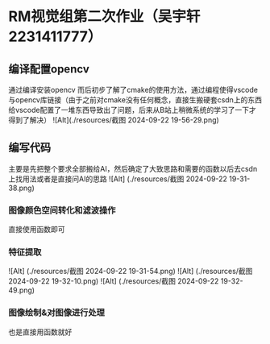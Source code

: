 # RM视觉组第二次作业（吴宇轩2231411777）

## 编译配置opencv

通过编译安装opencv
而后初步了解了cmake的使用方法，通过编程使得vscode与opencv库链接（由于之前对cmake没有任何概念，直接生搬硬套csdn上的东西给vscode配置了一堆东西导致出了问题，后来从B站上稍微系统的学习了一下才得到了解决）
![Alt](./resources/截图 2024-09-22 19-56-29.png)

## 编写代码

主要是先把整个要求全部搬给AI，然后确定了大致思路和需要的函数以后去csdn上找用法或者是直接问AI的思路
![Alt] (./resources/截图 2024-09-22 19-31-38.png)

### 图像颜色空间转化和滤波操作

直接使用函数即可
### 特征提取

![Alt] (./resources/截图 2024-09-22 19-31-54.png)
![Alt] (./resources/截图 2024-09-22 19-32-10.png)
![Alt] (./resources/截图 2024-09-22 19-32-49.png)

### 图像绘制&对图像进行处理

也是直接用函数就好
